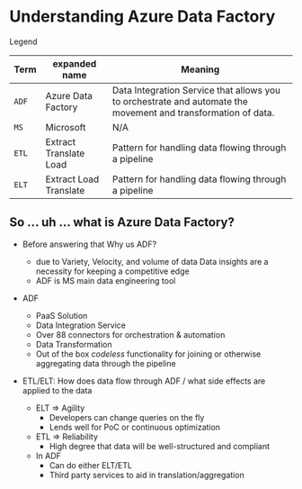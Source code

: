 # Understanding Azure Data Factory  

Legend  

| Term | expanded name | Meaning |  
|------|---------------|---------|
| `ADF` |Azure Data Factory| Data Integration Service that allows you to orchestrate and automate the movement and transformation of data. |
| `MS` | Microsoft | N/A |  
| `ETL` | Extract Translate Load | Pattern for handling data flowing through a pipeline |  
| `ELT` | Extract Load Translate | Pattern for handling data flowing through a pipeline |  


## So ... uh ... what is Azure Data Factory?  

- Before answering that Why us ADF?
  - due to Variety, Velocity, and volume of data Data insights 
    are a necessity for keeping a competitive edge  
  - ADF is MS main data engineering tool
    
- ADF
  - PaaS Solution  
  - Data Integration Service  
  - Over 88 connectors for orchestration & automation  
  - Data Transformation  
  - Out of the box _codeless_ functionality for joining or otherwise aggregating data through the pipeline

- ETL/ELT: How does data flow through ADF / what side effects are applied to the data
  - ELT => Agility  
      - Developers can change queries on the fly  
      - Lends well for PoC or continuous optimization  
  - ETL => Reliability  
    - High degree that data will be well-structured and compliant
  - In ADF
    - Can do either ELT/ETL
    - Third party services to aid in translation/aggregation
